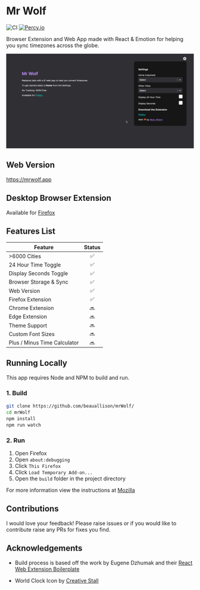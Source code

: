 # Mr Wolf

![CI](https://github.com/beauallison/mrWolf/workflows/CI/badge.svg)
[![Percy.io](https://percy.io/static/images/percy-badge.svg)](https://percy.io/beauallison/mrWolf)

Browser Extension and Web App made with React & Emotion for helping you sync timezones across the globe.

![](./preview.gif)

## Web Version

https://mrwolf.app

## Desktop Browser Extension

Available for [Firefox](https://addons.mozilla.org/en-GB/firefox/addon/mr-wolf-app/)

## Features List

| Feature                      | Status |
| ---------------------------- | :----: |
| >6000 Cities                 |   ✅   |
| 24 Hour Time Toggle          |   ✅   |
| Display Seconds Toggle       |   ✅   |
| Browser Storage & Sync       |   ✅   |
| Web Version                  |   ✅   |
| Firefox Extension            |   ✅   |
| Chrome Extension             |   🔜   |
| Edge Extension               |   🔜   |
| Theme Support                |   🔜   |
| Custom Font Sizes            |   🔜   |
| Plus / Minus Time Calculator |   🔜   |

## Running Locally

This app requires Node and NPM to build and run.

### 1. Build

```sh
git clone https://github.com/beauallison/mrWolf/
cd mrWolf
npm install
npm run watch
```

### 2. Run

1. Open Firefox
2. Open `about:debugging`
3. Click `This Firefox`
4. Click `Load Temporary Add-on...`
5. Open the `build` folder in the project directory

For more information view the instructions at [Mozilla](https://developer.mozilla.org/en-us/docs/tools/about:debugging)

## Contributions

I would love your feedback! Please raise issues or if you would like to contribute raise any PRs for fixes you find.

## Acknowledgements

- Build process is based off the work by Eugene Dzhumak and their [React Web Extension Boilerplate](https://github.com/elforastero/react-browser-extension-boilerplate)

- World Clock Icon by [Creative Stall](https://thenounproject.com/creativestall/)
